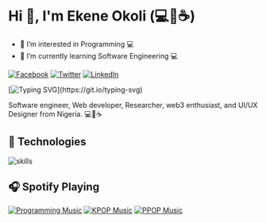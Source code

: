 # Hi 👋, I'm Ekene Okoli (💻💖☕)
- 👀 I’m interested in Programming 💻 
- 🌱 I’m currently learning Software Engineering 💻

[![Facebook](https://img.shields.io/badge/Facebook-%231877F2.svg?&style=flat-square&logo=facebook&logoColor=white)](https://facebook.com/ekene2009) 
[![Twitter](https://img.shields.io/badge/Twitter-%231DA1F2.svg?&style=flat-square&logo=twitter&logoColor=white)](https://twitter.com/khennyyofficial) 
[![LinkedIn](https://img.shields.io/badge/LinkedIn-%230077B5.svg?&style=flat-square&logo=linkedin&logoColor=white)](https://www.linkedin.com/mwlite/in/ekene-okoli-93480816b)

[![Typing SVG](https://readme-typing-svg.herokuapp.com?font=comfortaa&color=016EEA&size=24&width=500&lines=Software+Engineer;Web+Developer;Researcher;and+UI/UX+Designer!;Nice+to+meet+you...)](https://git.io/typing-svg)

Software engineer, Web developer, Researcher, web3 enthusiast, and UI/UX Designer from Nigeria. 💻💖☕

## 🔧 Technologies

![skills](https://skillicons.dev/icons?i=html,css,vim,git,figma,bash,vscode&theme=light)

## 🎧 Spotify Playing

[![Programming Music](https://img.shields.io/badge/Programming%20Music-%231DB954.svg?&style=flat-square&logo=spotify&logoColor=white)](https://open.spotify.com/playlist/1FWq5Cu05LmtSHgFEXRnZO?si=FozGJF9nRXq2wTv_JpN2wQ) [![KPOP Music](https://img.shields.io/badge/KPOP%20Music-%231DB954.svg?&style=flat-square&logo=spotify&logoColor=white)](https://open.spotify.com/playlist/2DFExFNWYOwQMZy6wUeCxX?si=s1Ndgj8hTg-r8zLlvRgv1Q) [![PPOP Music](https://img.shields.io/badge/PPOP%20Music-%231DB954.svg?&style=flat-square&logo=spotify&logoColor=white)](https://open.spotify.com/playlist/58bZKfJFpUl2CwWET1QJ3X?si=259YV8_VRS-IKHsFZMmPTQ)
